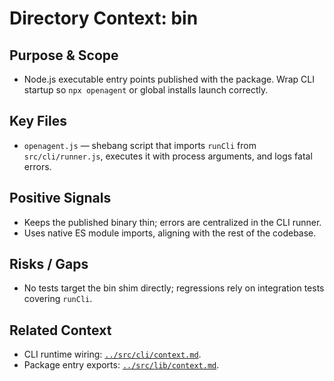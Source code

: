 # Directory Context: bin

## Purpose & Scope

- Node.js executable entry points published with the package. Wrap CLI startup so `npx openagent` or global installs launch correctly.

## Key Files

- `openagent.js` — shebang script that imports `runCli` from `src/cli/runner.js`, executes it with process arguments, and logs fatal errors.

## Positive Signals

- Keeps the published binary thin; errors are centralized in the CLI runner.
- Uses native ES module imports, aligning with the rest of the codebase.

## Risks / Gaps

- No tests target the bin shim directly; regressions rely on integration tests covering `runCli`.

## Related Context

- CLI runtime wiring: [`../src/cli/context.md`](../src/cli/context.md).
- Package entry exports: [`../src/lib/context.md`](../src/lib/context.md).
